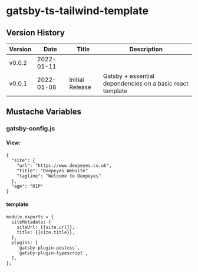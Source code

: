 # gatsby-ts-tailwind-template

## Version History
Version | Date        | Title           | Description
-- | -- | -- | --
v0.0.2  | 2022-01-11  | 
v0.0.1  | 2022-01-08  | Initial Release | Gatsby + essential dependencies on a basic react template 


## Mustache Variables
### gatsby-config.js

#### View:
```
{
  "site": {
    "url": "https://www.deepeyes.co.uk",
    "title": "Deepeyes Website"
    "tagline": "Welcome to Deepeyes"
  },
  "age": "RIP"
}
```

#### template
```
module.exports = {
  siteMetadata: {
    siteUrl: {{site.url}},
    title: {{site.title}},
  },
  plugins: [
    `gatsby-plugin-postcss`,
    `gatsby-plugin-typescript`,
  ],
};
```
